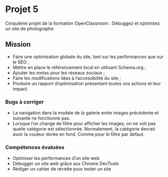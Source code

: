 # Projet 5

Cinquième projet de la formation OpenClassroom : Débuggez et optimisez un site de photographe

## Mission

- Faire une optimisation globale du site, tant sur les performances que sur le SEO ;
- Mettre en place le référencement local en utilisant Schema.org ;
- Ajouter les metas pour les réseaux sociaux ;
- Faire les modifications liées à l’accessibilité du site ;
- Produire un rapport d’optimisation présentant toutes vos actions et leur impact.

### Bugs à corriger

- La navigation dans la modale de la galerie entre images précédente et suivante ne fonctionne pas. 
- Lorsque l’on change de filtre pour afficher les images, on ne voit pas quelle catégorie est sélectionnée.
 Normalement, la catégorie devrait avoir la couleur dorée en fond. Comme pour le filtre par défaut. 

### Compétences évaluées

- Optimiser les performances d’un site web
- Débugger un site web grâce aux Chrome DevTools
- Rédiger un cahier de recette pour tester un site
